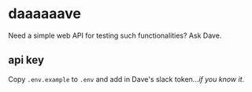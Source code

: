 # daaaaaave

Need a simple web API for testing such functionalities? Ask Dave.

## api key

Copy `.env.example` to `.env` and add in Dave's slack token...*if you know it*.
